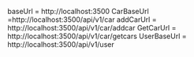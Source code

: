 baseUrl = http://localhost:3500
CarBaseUrl =http://localhost:3500/api/v1/car 
addCarUrl = http://localhost:3500/api/v1/car/addcar
GetCarUrl = http://localhost:3500/api/v1/car/getcars
UserBaseUrl = http://localhost:3500/api/v1/user